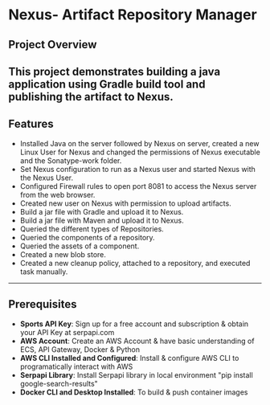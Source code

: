 # Nexus- Artifact Repository Manager

## **Project Overview**
This project demonstrates building a java application using Gradle build tool and publishing the artifact to Nexus.
---

## **Features**
- Installed Java on the server followed by Nexus on server, created a new Linux User for Nexus and changed the permissions of Nexus executable and the Sonatype-work folder.
- Set Nexus configuration to run as a Nexus user and started Nexus with the Nexus User.
- Configured Firewall rules to open port 8081 to access the Nexus server from the web browser.
- Created new user on Nexus with permission to upload artifacts.
- Build a jar file with Gradle and upload it to Nexus.
- Build a jar file with Maven and upload it to Nexus.
- Queried the different types of Repositories.
- Queried the components of a repository.
- Queried the assets of a component.
- Created a new blob store.
- Created a new cleanup policy, attached to a repository, and executed task manually.

 
---

## **Prerequisites**
- **Sports API Key**: Sign up for a free account and subscription & obtain your API Key at serpapi.com
- **AWS Account**: Create an AWS Account & have basic understanding of ECS, API Gateway, Docker & Python
- **AWS CLI Installed and Configured**: Install & configure AWS CLI to programatically interact with AWS
- **Serpapi Library**: Install Serpapi library in local environment "pip install google-search-results"
- **Docker CLI and Desktop Installed**: To build & push container images
